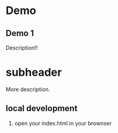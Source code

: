 #  Demo
## Demo 1

Description!!
# subheader

More description.

## local development

1. open your index.html in your brownser
